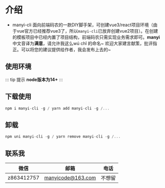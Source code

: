 # 介绍


- manyi-cli 面向前端码农的一款DIY脚手架，可创建vue3/react项目环境（由于vue官方已经推荐vue3了，所以`manyi-cli`已放弃创建vue2项目）。在创建的模板项目中已经内置了项目结构，前端码农只需实现业务需求即可。**manyi**中文音译为**满意**，请允许我这么wú chǐ 的命名~ 欢迎大家建言献策，批评指正。可以将您的建议提供给作者，我会发布上去的~ 

## 使用环境  

::: tip 提示
**node版本为14+** 
:::

## 下载使用
```js
npm i manyi-cli -g / yarn add manyi-cli -g /...
```

## 卸载
```js
npm uni manyi-cli -g / yarn remove manyi-cli -g /...
```


## 联系我
| 微信           | 邮箱           | 电话  |
| ------------- |:-------------: | -----|
| z863412757      | manyicode@163.com | 不想留 |

